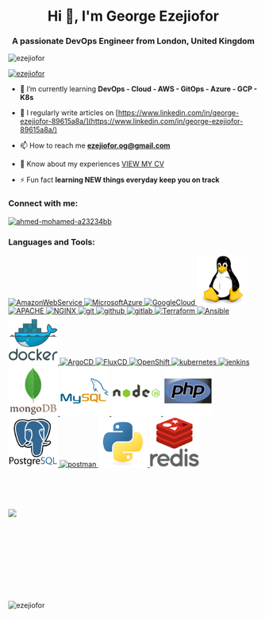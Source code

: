 <h1 align="center">Hi 👋, I'm George Ezejiofor</h1>
<h3 align="center">A passionate DevOps Engineer from London, United Kingdom</h3>

<p align="left"> <img src="https://komarev.com/ghpvc/?username=ezejiofor&label=Profile%20views&color=0e75b6&style=flat" alt="ezejiofor" /> </p>

<p align="left"> <a href="https://github.com/ryo-ma/github-profile-trophy"><img src="https://github-profile-trophy.vercel.app/?username=ezejiofor" alt="ezejiofor" /></a> </p>

- 🌱 I’m currently learning **DevOps - Cloud - AWS - GitOps - Azure - GCP - K8s**

- 📝 I regularly write articles on [https://www.linkedin.com/in/george-ezejiofor-89615a8a/](https://www.linkedin.com/in/george-ezejiofor-89615a8a/)

- 📫 How to reach me **ezejiofor.og@gmail.com**

- 📄 Know about my experiences [VIEW MY CV](https://drive.google.com/file/d/1Lchmx0sUbzN9JlbwbNzEPC6nAY_iHhd2/view?usp=sharing)

- ⚡ Fun fact **learning NEW things everyday keep you on track**

<h3 align="left">Connect with me:</h3>
<p align="left">
<a href="https://www.linkedin.com/in/george-ezejiofor-89615a8a/" target="blank"><img align="center" src="https://cdn.jsdelivr.net/npm/simple-icons@3.0.1/icons/linkedin.svg" alt="ahmed-mohamed-a23234bb" height="30" width="100" /></a>
</p>

<h3 align="left">Languages and Tools:</h3>
<a href="https://docs.aws.amazon.com/index.html" target="_blank"> <img src="https://www.vectorlogo.zone/logos/amazon_aws/amazon_aws-ar21.svg" alt="AmazonWebService" width="100" height="100"/> </a>
<a href="https://docs.microsoft.com/en-us/azure/?product=popular" target="_blank"> <img src="https://www.vectorlogo.zone/logos/microsoft_azure/microsoft_azure-ar21.svg" alt="MicrosoftAzure" width="100" height="100"/> </a> 
<a href="https://cloud.google.com/docs" target="_blank"> <img src="https://www.vectorlogo.zone/logos/google_cloud/google_cloud-ar21.svg" alt="GoogleCloud" width="100" height="100"/> </a>
<a href="https://www.linux.org/" target="_blank"> <img src="https://raw.githubusercontent.com/devicons/devicon/master/icons/linux/linux-original.svg" alt="linux" width="100" height="100"/> </a>
<a href="https://httpd.apache.org/docs/" target="_blank"> <img src="https://www.vectorlogo.zone/logos/apache/apache-ar21.svg" alt="APACHE" width="100" height="100"/> </a>
<a href="https://docs.nginx.com/?_ga=2.1826929.1587265740.1650670317-1937590999.1650670317" target="_blank"> <img src="https://www.vectorlogo.zone/logos/nginx/nginx-ar21.svg" alt="NGINX" width="100" height="100"/> </a>
<a href="https://git-scm.com/" target="_blank"> <img src="https://www.vectorlogo.zone/logos/git-scm/git-scm-icon.svg" alt="git" width="100" height="100"/> </a>
<a href="https://docs.github.com/en" target="_blank"> <img src="https://www.vectorlogo.zone/logos/github/github-ar21.svg" alt="github" width="100" height="100"/> </a>
<a href="https://docs.gitlab.com/" target="_blank"> <img src="https://www.vectorlogo.zone/logos/gitlab/gitlab-ar21.svg" alt="gitlab" width="100" height="100"/> </a>
<a href="https://www.terraform.io/docs" target="_blank"> <img src="https://www.vectorlogo.zone/logos/terraformio/terraformio-ar21.svg" alt="Terraform" width="100" height="100"/> </a>
<a href="https://docs.ansible.com/" target="_blank"> <img src="https://www.vectorlogo.zone/logos/ansible/ansible-ar21.svg" alt="Ansible" width="100" height="100"/> </a>
<a href="https://www.docker.com/" target="_blank"> <img src="https://raw.githubusercontent.com/devicons/devicon/master/icons/docker/docker-original-wordmark.svg" alt="docker" width="100" height="100"/> </a>
<a href="https://argo-cd.readthedocs.io/en/stable/" target="_blank"> <img src="https://www.vectorlogo.zone/logos/argoprojio/argoprojio-ar21.svg" alt="ArgoCD" width="100" height="100"/> </a>
<a href="https://fluxcd.io/docs/" target="_blank"> <img src="https://www.vectorlogo.zone/logos/fluxcdio/fluxcdio-ar21.svg" alt="FluxCD" width="100" height="100"/> </a>
<a href="https://docs.openshift.com/" target="_blank"> <img src="https://www.vectorlogo.zone/logos/openshift/openshift-ar21.svg" alt="OpenShift" width="100" height="100"/> </a>
</a> <a href="https://kubernetes.io" target="_blank"> <img src="https://www.vectorlogo.zone/logos/kubernetes/kubernetes-icon.svg" alt="kubernetes" width="100" height="100"/> </a> 
<a href="https://www.jenkins.io" target="_blank"> <img src="https://www.vectorlogo.zone/logos/jenkins/jenkins-icon.svg" alt="jenkins" width="100" height="100"/> </a> 
<a href="https://www.mongodb.com/" target="_blank"> <img src="https://raw.githubusercontent.com/devicons/devicon/master/icons/mongodb/mongodb-original-wordmark.svg" alt="mongodb" width="100" height="100"/> </a> 
<a href="https://www.mysql.com/" target="_blank"> <img src="https://raw.githubusercontent.com/devicons/devicon/master/icons/mysql/mysql-original-wordmark.svg" alt="mysql" width="100" height="100"/> </a> <a href="https://nodejs.org" target="_blank"> <img src="https://raw.githubusercontent.com/devicons/devicon/master/icons/nodejs/nodejs-original-wordmark.svg" alt="nodejs" width="100" height="100"/> </a> 
<a href="https://www.php.net" target="_blank"> <img src="https://raw.githubusercontent.com/devicons/devicon/master/icons/php/php-original.svg" alt="php" width="100" height="100"/> </a> <a href="https://www.postgresql.org" target="_blank"> <img src="https://raw.githubusercontent.com/devicons/devicon/master/icons/postgresql/postgresql-original-wordmark.svg" alt="postgresql" width="100" height="100"/> 
</a> <a href="https://postman.com" target="_blank"> <img src="https://www.vectorlogo.zone/logos/getpostman/getpostman-icon.svg" alt="postman" width="100" height="100"/> </a> 
<a href="https://www.python.org" target="_blank"> <img src="https://raw.githubusercontent.com/devicons/devicon/master/icons/python/python-original.svg" alt="python" width="100" height="100"/> </a> 
<a href="https://redis.io" target="_blank"> <img src="https://raw.githubusercontent.com/devicons/devicon/master/icons/redis/redis-original-wordmark.svg" alt="redis" width="100" height="100"/> </a>

<br>
<br>
<br>
<br>
<br>


<p><img align="left" src="https://github-readme-stats.vercel.app/api?username=ezejiofor&theme=dark&show_icons=true" /></p>

<br>
<br>
<br>
<br>
<br>
<br>
<br>
<br>
<br>
<br>

<p><img align="center" src="https://github-readme-streak-stats.herokuapp.com/?user=ezejiofor" alt="ezejiofor" /></p>
